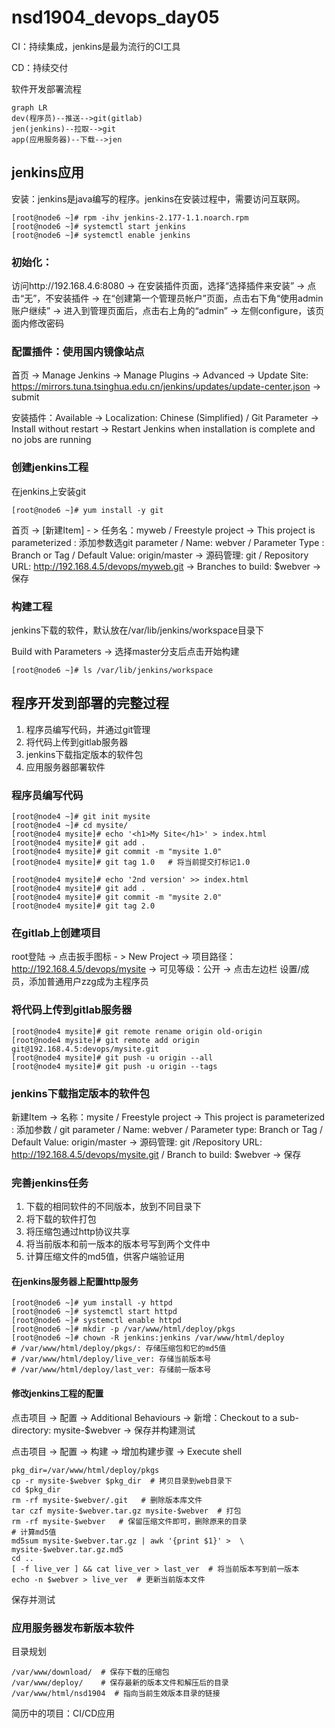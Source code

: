 # nsd1904_devops_day05

CI：持续集成，jenkins是最为流行的CI工具

CD：持续交付

软件开发部署流程

```mermaid
graph LR
dev(程序员)--推送-->git(gitlab)
jen(jenkins)--拉取-->git
app(应用服务器)--下载-->jen
```

## jenkins应用

安装：jenkins是java编写的程序。jenkins在安装过程中，需要访问互联网。

```shell
[root@node6 ~]# rpm -ihv jenkins-2.177-1.1.noarch.rpm 
[root@node6 ~]# systemctl start jenkins
[root@node6 ~]# systemctl enable jenkins
```

### 初始化：

访问http://192.168.4.6:8080 -> 在安装插件页面，选择“选择插件来安装” -> 点击“无”，不安装插件 -> 在“创建第一个管理员帐户”页面，点击右下角“使用admin账户继续” -> 进入到管理页面后，点击右上角的“admin” -> 左侧configure，该页面内修改密码

### 配置插件：使用国内镜像站点

首页 -> Manage Jenkins -> Manage Plugins -> Advanced -> Update Site: https://mirrors.tuna.tsinghua.edu.cn/jenkins/updates/update-center.json -> submit 

安装插件：Available -> Localization: Chinese (Simplified) / Git Parameter -> Install without restart -> Restart Jenkins when installation is complete and no jobs are running



### 创建jenkins工程

在jenkins上安装git

```shell
[root@node6 ~]# yum install -y git
```

首页 -> [新建Item] - > 任务名：myweb / Freestyle project -> This project is parameterized : 添加参数选git parameter / Name: webver / Parameter Type : Branch or Tag / Default Value: origin/master -> 源码管理: git / Repository URL: http://192.168.4.5/devops/myweb.git -> Branches to build: $webver -> 保存

### 构建工程

jenkins下载的软件，默认放在/var/lib/jenkins/workspace目录下

Build with Parameters -> 选择master分支后点击开始构建

```shell
[root@node6 ~]# ls /var/lib/jenkins/workspace
```





## 程序开发到部署的完整过程

1. 程序员编写代码，并通过git管理
2. 将代码上传到gitlab服务器
3. jenkins下载指定版本的软件包
4. 应用服务器部署软件

### 程序员编写代码

```shell
[root@node4 ~]# git init mysite
[root@node4 ~]# cd mysite/
[root@node4 mysite]# echo '<h1>My Site</h1>' > index.html
[root@node4 mysite]# git add .
[root@node4 mysite]# git commit -m "mysite 1.0"
[root@node4 mysite]# git tag 1.0   # 将当前提交打标记1.0

[root@node4 mysite]# echo '2nd version' >> index.html 
[root@node4 mysite]# git add .
[root@node4 mysite]# git commit -m "mysite 2.0"
[root@node4 mysite]# git tag 2.0
```

### 在gitlab上创建项目

root登陆 -> 点击扳手图标 - > New Project -> 项目路径：http://192.168.4.5/devops/mysite -> 可见等级：公开 -> 点击左边栏 设置/成员，添加普通用户zzg成为主程序员

### 将代码上传到gitlab服务器

```shell
[root@node4 mysite]# git remote rename origin old-origin
[root@node4 mysite]# git remote add origin git@192.168.4.5:devops/mysite.git
[root@node4 mysite]# git push -u origin --all
[root@node4 mysite]# git push -u origin --tags
```

### jenkins下载指定版本的软件包

新建Item -> 名称：mysite / Freestyle project -> This project is parameterized : 添加参数 / git parameter / Name: webver / Parameter type: Branch or Tag / Default Value: origin/master -> 源码管理: git /Repository URL:  http://192.168.4.5/devops/mysite.git / Branch to build: $webver -> 保存

### 完善jenkins任务

1. 下载的相同软件的不同版本，放到不同目录下
2. 将下载的软件打包
3. 将压缩包通过http协议共享
4. 将当前版本和前一版本的版本号写到两个文件中
5. 计算压缩文件的md5值，供客户端验证用

#### 在jenkins服务器上配置http服务

```shell
[root@node6 ~]# yum install -y httpd
[root@node6 ~]# systemctl start httpd
[root@node6 ~]# systemctl enable httpd
[root@node6 ~]# mkdir -p /var/www/html/deploy/pkgs
[root@node6 ~]# chown -R jenkins:jenkins /var/www/html/deploy
# /var/www/html/deploy/pkgs/: 存储压缩包和它的md5值
# /var/www/html/deploy/live_ver: 存储当前版本号
# /var/www/html/deploy/last_ver: 存储前一版本号
```

#### 修改jenkins工程的配置

点击项目 -> 配置 -> Additional Behaviours -> 新增：Checkout to a sub-directory: mysite-$webver -> 保存并构建测试

点击项目 -> 配置 -> 构建 -> 增加构建步骤 -> Execute shell

```shell
pkg_dir=/var/www/html/deploy/pkgs
cp -r mysite-$webver $pkg_dir  # 拷贝目录到web目录下
cd $pkg_dir
rm -rf mysite-$webver/.git   # 删除版本库文件
tar czf mysite-$webver.tar.gz mysite-$webver  # 打包
rm -rf mysite-$webver   # 保留压缩文件即可，删除原来的目录
# 计算md5值
md5sum mysite-$webver.tar.gz | awk '{print $1}' >  \
mysite-$webver.tar.gz.md5
cd ..
[ -f live_ver ] && cat live_ver > last_ver  # 将当前版本写到前一版本
echo -n $webver > live_ver  # 更新当前版本文件
```

保存并测试



### 应用服务器发布新版本软件

目录规划

```shell
/var/www/download/  # 保存下载的压缩包
/var/www/deploy/    # 保存最新的版本文件和解压后的目录
/var/www/html/nsd1904  # 指向当前生效版本目录的链接
```



简历中的项目：CI/CD应用